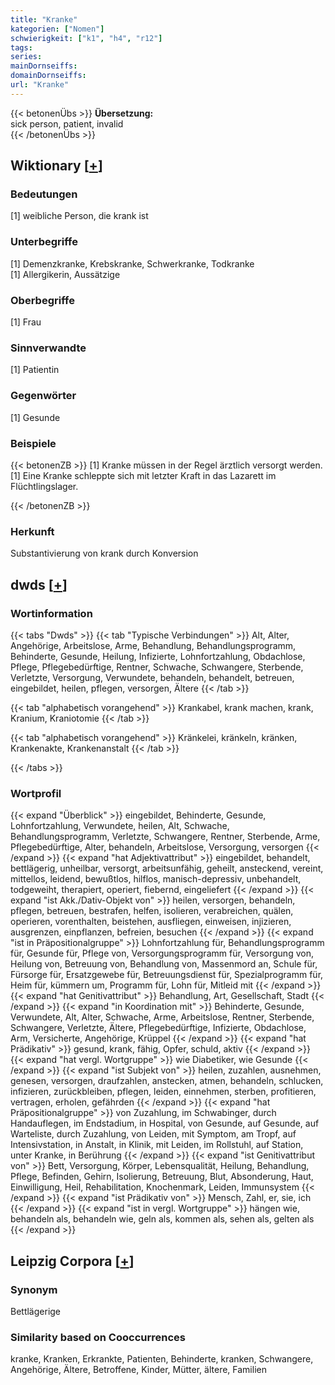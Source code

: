 ```yaml
---
title: "Kranke"
kategorien: ["Nomen"]
schwierigkeit: ["k1", "h4", "r12"]
tags:
series:
mainDornseiffs:
domainDornseiffs:
url: "Kranke"
---
```


{{< betonenÜbs >}}
**Übersetzung:**  
sick person, patient, invalid  
{{< /betonenÜbs >}}

## Wiktionary [[+](https://de.wiktionary.org/wiki/Kranke)]

### Bedeutungen
[1] weibliche Person, die krank ist  

### Unterbegriffe
[1] Demenzkranke, Krebskranke, Schwerkranke, Todkranke  
[1] Allergikerin, Aussätzige  

### Oberbegriffe
[1] Frau  

### Sinnverwandte
[1] Patientin  

### Gegenwörter
[1] Gesunde  

### Beispiele
{{< betonenZB >}}
[1] Kranke müssen in der Regel ärztlich versorgt werden.  
[1] Eine Kranke schleppte sich mit letzter Kraft in das Lazarett im Flüchtlingslager.  

{{< /betonenZB >}}
### Herkunft
Substantivierung von krank durch Konversion  



## dwds [[+](https://www.dwds.de/wb/Kranke)]

### Wortinformation
{{< tabs "Dwds" >}}
{{< tab "Typische Verbindungen" >}}
Alt, Alter, Angehörige, Arbeitslose, Arme, Behandlung, Behandlungsprogramm, Behinderte, Gesunde, Heilung, Infizierte, Lohnfortzahlung, Obdachlose, Pflege, Pflegebedürftige, Rentner, Schwache, Schwangere, Sterbende, Verletzte, Versorgung, Verwundete, behandeln, behandelt, betreuen, eingebildet, heilen, pflegen, versorgen, Ältere
{{< /tab >}}

{{< tab "alphabetisch vorangehend" >}}
Krankabel, krank machen, krank, Kranium, Kraniotomie
{{< /tab >}}

{{< tab "alphabetisch vorangehend" >}}
Kränkelei, kränkeln, kränken, Krankenakte, Krankenanstalt
{{< /tab >}}

{{< /tabs >}}

### Wortprofil
{{< expand "Überblick" >}} eingebildet, Behinderte, Gesunde, Lohnfortzahlung, Verwundete, heilen, Alt, Schwache, Behandlungsprogramm, Verletzte, Schwangere, Rentner, Sterbende, Arme, Pflegebedürftige, Alter, behandeln, Arbeitslose, Versorgung, versorgen {{< /expand >}}
{{< expand "hat Adjektivattribut" >}} eingebildet, behandelt, bettlägerig, unheilbar, versorgt, arbeitsunfähig, geheilt, ansteckend, vereint, mittellos, leidend, bewußtlos, hilflos, manisch-depressiv, unbehandelt, todgeweiht, therapiert, operiert, fiebernd, eingeliefert {{< /expand >}}
{{< expand "ist Akk./Dativ-Objekt von" >}} heilen, versorgen, behandeln, pflegen, betreuen, bestrafen, helfen, isolieren, verabreichen, quälen, operieren, vorenthalten, beistehen, ausfliegen, einweisen, injizieren, ausgrenzen, einpflanzen, befreien, besuchen {{< /expand >}}
{{< expand "ist in Präpositionalgruppe" >}} Lohnfortzahlung für, Behandlungsprogramm für, Gesunde für, Pflege von, Versorgungsprogramm für, Versorgung von, Heilung von, Betreuung von, Behandlung von, Massenmord an, Schule für, Fürsorge für, Ersatzgewebe für, Betreuungsdienst für, Spezialprogramm für, Heim für, kümmern um, Programm für, Lohn für, Mitleid mit {{< /expand >}}
{{< expand "hat Genitivattribut" >}} Behandlung, Art, Gesellschaft, Stadt {{< /expand >}}
{{< expand "in Koordination mit" >}} Behinderte, Gesunde, Verwundete, Alt, Alter, Schwache, Arme, Arbeitslose, Rentner, Sterbende, Schwangere, Verletzte, Ältere, Pflegebedürftige, Infizierte, Obdachlose, Arm, Versicherte, Angehörige, Krüppel {{< /expand >}}
{{< expand "hat Prädikativ" >}} gesund, krank, fähig, Opfer, schuld, aktiv {{< /expand >}}
{{< expand "hat vergl. Wortgruppe" >}} wie Diabetiker, wie Gesunde {{< /expand >}}
{{< expand "ist Subjekt von" >}} heilen, zuzahlen, ausnehmen, genesen, versorgen, draufzahlen, anstecken, atmen, behandeln, schlucken, infizieren, zurückbleiben, pflegen, leiden, einnehmen, sterben, profitieren, vertragen, erholen, gefährden {{< /expand >}}
{{< expand "hat Präpositionalgruppe" >}} von Zuzahlung, im Schwabinger, durch Handauflegen, im Endstadium, in Hospital, von Gesunde, auf Gesunde, auf Warteliste, durch Zuzahlung, von Leiden, mit Symptom, am Tropf, auf Intensivstation, in Anstalt, in Klinik, mit Leiden, im Rollstuhl, auf Station, unter Kranke, in Berührung {{< /expand >}}
{{< expand "ist Genitivattribut von" >}} Bett, Versorgung, Körper, Lebensqualität, Heilung, Behandlung, Pflege, Befinden, Gehirn, Isolierung, Betreuung, Blut, Absonderung, Haut, Einwilligung, Heil, Rehabilitation, Knochenmark, Leiden, Immunsystem {{< /expand >}}
{{< expand "ist Prädikativ von" >}} Mensch, Zahl, er, sie, ich {{< /expand >}}
{{< expand "ist in vergl. Wortgruppe" >}} hängen wie, behandeln als, behandeln wie, geln als, kommen als, sehen als, gelten als {{< /expand >}}

## Leipzig Corpora [[+](https://corpora.uni-leipzig.de/en/res?word=Kranke&corpusId=deu_newscrawl-public_2018)]


### Synonym
Bettlägerige


### Similarity based on Cooccurrences
kranke, Kranken, Erkrankte, Patienten, Behinderte, kranken, Schwangere, Angehörige, Ältere, Betroffene, Kinder, Mütter, ältere, Familien

